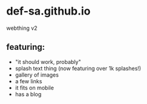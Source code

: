 # def-sa.github.io

webthing v2

## featuring:
- "it should work, probably"
- splash text thing (now featuring over 1k splashes!)
- gallery of images
- a few links
- it fits on mobile 
- has a blog
